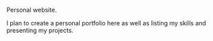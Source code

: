 Personal website.

I plan to create a personal portfolio here as well as listing my skills and presenting my projects.

